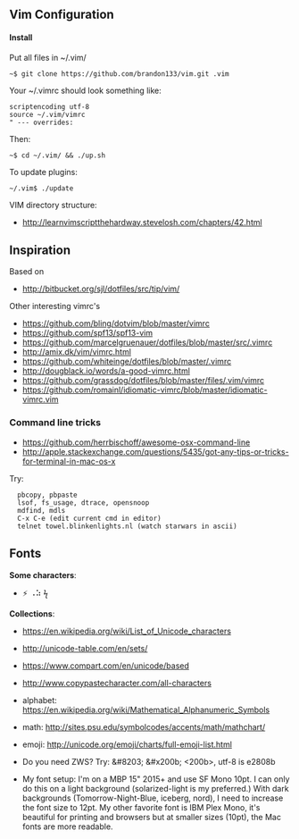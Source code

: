 ## Vim Configuration

#### Install

Put all files in ~/.vim/

    ~$ git clone https://github.com/brandon133/vim.git .vim

Your ~/.vimrc should look something like:

    scriptencoding utf-8
    source ~/.vim/vimrc
    " --- overrides:

Then:

    ~$ cd ~/.vim/ && ./up.sh

To update plugins:

    ~/.vim$ ./update

VIM directory structure:

* <http://learnvimscriptthehardway.stevelosh.com/chapters/42.html>


## Inspiration

Based on

* <http://bitbucket.org/sjl/dotfiles/src/tip/vim/>

Other interesting vimrc's


* <https://github.com/bling/dotvim/blob/master/vimrc>
* <https://github.com/spf13/spf13-vim>
* <https://github.com/marcelgruenauer/dotfiles/blob/master/src/.vimrc>
* <http://amix.dk/vim/vimrc.html>
* <https://github.com/whiteinge/dotfiles/blob/master/.vimrc>
* <http://dougblack.io/words/a-good-vimrc.html>
* <https://github.com/grassdog/dotfiles/blob/master/files/.vim/vimrc>
* <https://github.com/romainl/idiomatic-vimrc/blob/master/idiomatic-vimrc.vim>

### Command line tricks

* <https://github.com/herrbischoff/awesome-osx-command-line>
* <http://apple.stackexchange.com/questions/5435/got-any-tips-or-tricks-for-terminal-in-mac-os-x>

Try:

      pbcopy, pbpaste
      lsof, fs_usage, dtrace, opensnoop
      mdfind, mdls
      C-x C-e (edit current cmd in editor)
      telnet towel.blinkenlights.nl (watch starwars in ascii)

## Fonts

**Some characters**:

*  ⚡ ⠠⠵   ϟ

**Collections**:

* <https://en.wikipedia.org/wiki/List_of_Unicode_characters>
* <http://unicode-table.com/en/sets/>
* <https://www.compart.com/en/unicode/based>
* <http://www.copypastecharacter.com/all-characters>

* alphabet: <https://en.wikipedia.org/wiki/Mathematical_Alphanumeric_Symbols>
* math:     <http://sites.psu.edu/symbolcodes/accents/math/mathchart/>
* emoji:    <http://unicode.org/emoji/charts/full-emoji-list.html>

*  Do you need ZWS? Try: &amp;#8203; &amp;#x200b; <200b>, utf-8 is e2808b

* My font setup: I'm on a MBP 15" 2015+ and use SF Mono 10pt. I can only do this on a light
  background (solarized-light is my preferred.) With dark backgrounds (Tomorrow-Night-Blue, iceberg,
  nord), I need to increase the font size to 12pt. My other favorite font is IBM Plex Mono, it's
  beautiful for printing and browsers but at smaller sizes (10pt), the Mac fonts are more readable.
